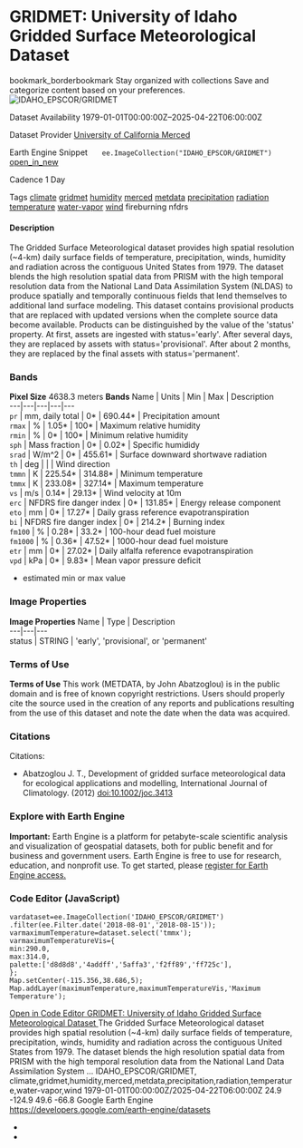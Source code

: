  
#  GRIDMET: University of Idaho Gridded Surface Meteorological Dataset 
bookmark_borderbookmark Stay organized with collections  Save and categorize content based on your preferences. 
![IDAHO_EPSCOR/GRIDMET](https://developers.google.com/earth-engine/datasets/images/IDAHO_EPSCOR/IDAHO_EPSCOR_GRIDMET_sample.png) 

Dataset Availability
    1979-01-01T00:00:00Z–2025-04-22T06:00:00Z 

Dataset Provider
     [ University of California Merced ](http://www.climatologylab.org/gridmet.html) 

Earth Engine Snippet
     `    ee.ImageCollection("IDAHO_EPSCOR/GRIDMET")   ` [ open_in_new ](https://code.earthengine.google.com/?scriptPath=Examples:Datasets/IDAHO_EPSCOR/IDAHO_EPSCOR_GRIDMET) 

Cadence
    1 Day 

Tags
     [climate](https://developers.google.com/earth-engine/datasets/tags/climate) [gridmet](https://developers.google.com/earth-engine/datasets/tags/gridmet) [humidity](https://developers.google.com/earth-engine/datasets/tags/humidity) [merced](https://developers.google.com/earth-engine/datasets/tags/merced) [metdata](https://developers.google.com/earth-engine/datasets/tags/metdata) [precipitation](https://developers.google.com/earth-engine/datasets/tags/precipitation) [radiation](https://developers.google.com/earth-engine/datasets/tags/radiation) [temperature](https://developers.google.com/earth-engine/datasets/tags/temperature) [water-vapor](https://developers.google.com/earth-engine/datasets/tags/water-vapor) [wind](https://developers.google.com/earth-engine/datasets/tags/wind)
fireburning
nfdrs
#### Description
The Gridded Surface Meteorological dataset provides high spatial resolution (~4-km) daily surface fields of temperature, precipitation, winds, humidity and radiation across the contiguous United States from 1979. The dataset blends the high resolution spatial data from PRISM with the high temporal resolution data from the National Land Data Assimilation System (NLDAS) to produce spatially and temporally continuous fields that lend themselves to additional land surface modeling.
This dataset contains provisional products that are replaced with updated versions when the complete source data become available. Products can be distinguished by the value of the 'status' property. At first, assets are ingested with status='early'. After several days, they are replaced by assets with status='provisional'. After about 2 months, they are replaced by the final assets with status='permanent'.
### Bands
**Pixel Size** 4638.3 meters 
**Bands**
Name | Units | Min | Max | Description  
---|---|---|---|---  
`pr` | mm, daily total |  0*  |  690.44*  | Precipitation amount  
`rmax` | % |  1.05*  |  100*  | Maximum relative humidity  
`rmin` | % |  0*  |  100*  | Minimum relative humidity  
`sph` | Mass fraction |  0*  |  0.02*  | Specific humididy  
`srad` | W/m^2 |  0*  |  455.61*  | Surface downward shortwave radiation  
`th` | deg |  |  | Wind direction  
`tmmn` | K |  225.54*  |  314.88*  | Minimum temperature  
`tmmx` | K |  233.08*  |  327.14*  | Maximum temperature  
`vs` | m/s |  0.14*  |  29.13*  | Wind velocity at 10m  
`erc` | NFDRS fire danger index |  0*  |  131.85*  | Energy release component  
`eto` | mm |  0*  |  17.27*  | Daily grass reference evapotranspiration  
`bi` | NFDRS fire danger index |  0*  |  214.2*  | Burning index  
`fm100` | % |  0.28*  |  33.2*  | 100-hour dead fuel moisture  
`fm1000` | % |  0.36*  |  47.52*  | 1000-hour dead fuel moisture  
`etr` | mm |  0*  |  27.02*  | Daily alfalfa reference evapotranspiration  
`vpd` | kPa |  0*  |  9.83*  | Mean vapor pressure deficit  
* estimated min or max value 
### Image Properties
**Image Properties**
Name | Type | Description  
---|---|---  
status | STRING | 'early', 'provisional', or 'permanent'  
### Terms of Use
**Terms of Use**
This work (METDATA, by John Abatzoglou) is in the public domain and is free of known copyright restrictions. Users should properly cite the source used in the creation of any reports and publications resulting from the use of this dataset and note the date when the data was acquired.
### Citations
Citations:
  * Abatzoglou J. T., Development of gridded surface meteorological data for ecological applications and modelling, International Journal of Climatology. (2012) [doi:10.1002/joc.3413](https://doi.org/10.1002/joc.3413)


### Explore with Earth Engine
**Important:** Earth Engine is a platform for petabyte-scale scientific analysis and visualization of geospatial datasets, both for public benefit and for business and government users. Earth Engine is free to use for research, education, and nonprofit use. To get started, please [register for Earth Engine access.](https://console.cloud.google.com/earth-engine)
### Code Editor (JavaScript)
```
vardataset=ee.ImageCollection('IDAHO_EPSCOR/GRIDMET')
.filter(ee.Filter.date('2018-08-01','2018-08-15'));
varmaximumTemperature=dataset.select('tmmx');
varmaximumTemperatureVis={
min:290.0,
max:314.0,
palette:['d8d8d8','4addff','5affa3','f2ff89','ff725c'],
};
Map.setCenter(-115.356,38.686,5);
Map.addLayer(maximumTemperature,maximumTemperatureVis,'Maximum Temperature');
```
[ Open in Code Editor ](https://code.earthengine.google.com/?scriptPath=Examples:Datasets/IDAHO_EPSCOR/IDAHO_EPSCOR_GRIDMET)
[ GRIDMET: University of Idaho Gridded Surface Meteorological Dataset ](https://developers.google.com/earth-engine/datasets/catalog/IDAHO_EPSCOR_GRIDMET)
The Gridded Surface Meteorological dataset provides high spatial resolution (~4-km) daily surface fields of temperature, precipitation, winds, humidity and radiation across the contiguous United States from 1979. The dataset blends the high resolution spatial data from PRISM with the high temporal resolution data from the National Land Data Assimilation System …
IDAHO_EPSCOR/GRIDMET, climate,gridmet,humidity,merced,metdata,precipitation,radiation,temperature,water-vapor,wind 
1979-01-01T00:00:00Z/2025-04-22T06:00:00Z
24.9 -124.9 49.6 -66.8 
Google Earth Engine
https://developers.google.com/earth-engine/datasets
  * [ ](https://doi.org/http://www.climatologylab.org/gridmet.html)
  * [ ](https://doi.org/https://developers.google.com/earth-engine/datasets/catalog/IDAHO_EPSCOR_GRIDMET)


